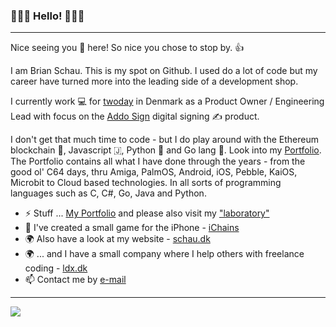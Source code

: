 ### 👋👋👋 Hello! 👋👋👋

***

Nice seeing you 🫵 here! So nice you chose to stop by. 👍

I am Brian Schau. This is my spot on Github. I used do a lot of code but my career have turned more into the leading side of a development shop.

I currently work 💻 for [twoday](https://twoday.com/) in Denmark as a Product Owner / Engineering Lead with focus on the [Addo Sign](https://addosign.com/) digital signing ✍️ product.

I don't get that much time to code - but I do play around with the Ethereum blockchain 🔗, Javascript 🇯, Python 🐍 and Go lang 💚.
Look into my [Portfolio](https://github.com/bschau/Portfolio). The Portfolio contains all what I have done through the years - from the good ol' C64 days, thru Amiga, PalmOS, Android, iOS, Pebble, KaiOS, Microbit to Cloud based technologies. In all sorts of programming languages such as C, C#, Go, Java and Python.

- ⚡ Stuff ... [My Portfolio](https://github.com/bschau/Portfolio) and please also visit my ["laboratory"](https://bschau.github.io/index.html)
- 📱 I've created a small game for the iPhone - [iChains](https://github.com/bschau/iChains)
- 🌍 Also have a look at my website - [schau.dk](https://schau.dk/)
- 🌍 ... and I have a small company where I help others with freelance coding - [ldx.dk](https://ldx.dk/)
- 📫 Contact me by [e-mail](mailto:brian@schau.dk)

***

<a href="https://github.com/anuraghazra/github-readme-stats">
  <img align="center" src="https://github-readme-stats.vercel.app/api/top-langs/?username=bschau&langs_count=8&layout=compact&theme=radical" />
</a>
